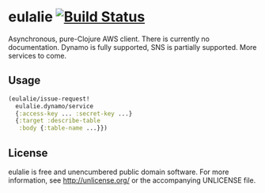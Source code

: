 # eulalie  [![Build Status](https://travis-ci.org/nervous-systems/eulalie.svg?branch=master)](https://travis-ci.org/nervous-systems/eulalie)

Asynchronous, pure-Clojure AWS client.  There is currently no
documentation.  Dynamo is fully supported, SNS is partially supported.
More services to come. 

## Usage

```clojure
(eulalie/issue-request!
  eulalie.dynamo/service
  {:access-key ... :secret-key ...}
  {:target :describe-table
   :body {:table-name ...}})
```

## License

eulalie is free and unencumbered public domain software. For more
information, see http://unlicense.org/ or the accompanying UNLICENSE
file.

